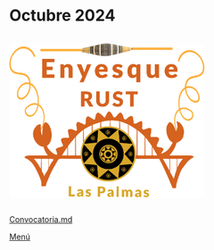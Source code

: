 
# Octubre 2024

<img style="margin: 1em 0em;border: 0" width="350" alt="Enyesque Rust Las Palmas Dev" src="../images/enyesque-rust-laspalmas.svg">

[Convocatoria.md](convocatoria.md)

[Menú](menu.md)
